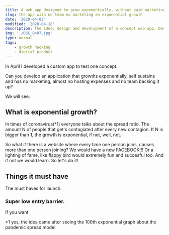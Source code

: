 ```yaml
---
title: A web app designed to grow exponentially, without paid marketing and no team
slug: the app with no team no marketing an exponential growth
date: '2020-04-02'
modified: '2020-04-18'
description: The idea, design and development of a concept web app. Designed with growth hacking in mind.
img: './DSC_0407.jpg'
type: normal
tags:
    - growth hacking
    - digital product
---
```


In April I developed a custom app to test one concept.

Can you develop an application that growths exponentially, self sustains and has no marketing, almost no hosting expenses and no team backing it up?

We will see.

## What is exponential growth?

In times of coronavirus(\*1) everyone talks about the spread ratio. The amount N of people that get's contagiated after every new contagion. If N is bigger than 1, the growth is exponential, if not, well, not.

So what if there is a website where every time one person joins, causes more than one person joining? We would have a new FACEBOOK!!! Or a lighting of fame, like flappy bird would extremely fun and succesful too. And if not we would learn. So let's do it!

## Things it must have

The must haves for launch.

### Super low entry barrier.

If you want

\*1 yes, the idea came after seeing the 100th exponential graph about the pandemic spread model
